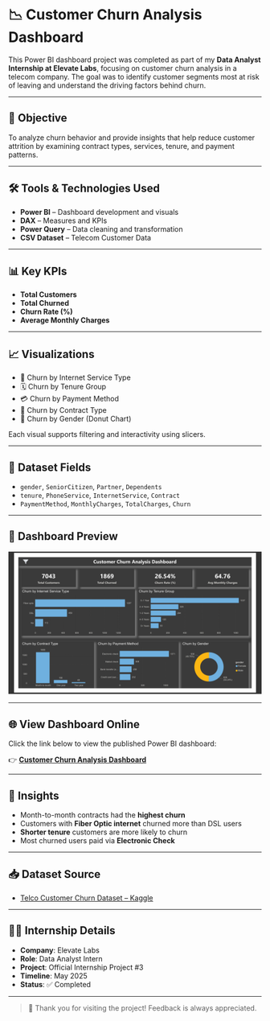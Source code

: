 # 📉 Customer Churn Analysis Dashboard

This Power BI dashboard project was completed as part of my **Data Analyst Internship at Elevate Labs**, focusing on customer churn analysis in a telecom company. The goal was to identify customer segments most at risk of leaving and understand the driving factors behind churn.

---

## 🎯 Objective

To analyze churn behavior and provide insights that help reduce customer attrition by examining contract types, services, tenure, and payment patterns.

---

## 🛠 Tools & Technologies Used

- **Power BI** – Dashboard development and visuals  
- **DAX** – Measures and KPIs  
- **Power Query** – Data cleaning and transformation  
- **CSV Dataset** – Telecom Customer Data

---

## 📊 Key KPIs

- **Total Customers**  
- **Total Churned**  
- **Churn Rate (%)**  
- **Average Monthly Charges**

---

## 📈 Visualizations

- 📶 Churn by Internet Service Type  
- 🗓️ Churn by Tenure Group  
- 💳 Churn by Payment Method  
- 📜 Churn by Contract Type  
- 👥 Churn by Gender (Donut Chart)

Each visual supports filtering and interactivity using slicers.

---

## 📁 Dataset Fields

- `gender`, `SeniorCitizen`, `Partner`, `Dependents`  
- `tenure`, `PhoneService`, `InternetService`, `Contract`  
- `PaymentMethod`, `MonthlyCharges`, `TotalCharges`, `Churn`

---

## 📸 Dashboard Preview

![Dashboard Screenshot](https://github.com/TejasDeveloper-analyst/Elevate_labs/blob/9a3dcfd97f0f93d277475be5db896bb89fd65218/PROJECT_3/Dashboard.png)

---

## 🌐 View Dashboard Online

Click the link below to view the published Power BI dashboard:

👉 [**Customer Churn Analysis Dashboard**](https://app.powerbi.com/view?r=eyJrIjoiOTEyZmE4OTMtZTA5YS00ZjM2LWFlYzMtNTQ2NWUzYWU3YTIwIiwidCI6IjUwMTcxNjkxLTExNDItNDFjMi1hNzZjLWM2MDljZDExMmYzZiJ9)

---

## 🧠 Insights

- Month-to-month contracts had the **highest churn**
- Customers with **Fiber Optic internet** churned more than DSL users
- **Shorter tenure** customers are more likely to churn
- Most churned users paid via **Electronic Check**

---

## 📥 Dataset Source

- [Telco Customer Churn Dataset – Kaggle](https://www.kaggle.com/datasets/blastchar/telco-customer-churn)

---

## 🧑‍💼 Internship Details

- **Company**: Elevate Labs  
- **Role**: Data Analyst Intern  
- **Project**: Official Internship Project #3  
- **Timeline**: May 2025  
- **Status**: ✅ Completed

---

> 📌 Thank you for visiting the project! Feedback is always appreciated.

